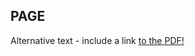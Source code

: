 ## PAGE


<object data="../GreatTransitionLogisticsSessioN1.pdf" type="application/pdf" width="100%" height="100%">
  <p>Alternative text - include a link <a href="../GreatTransitionLogisticsSessioN1.pdf">to the PDF!</a></p>
</object>
